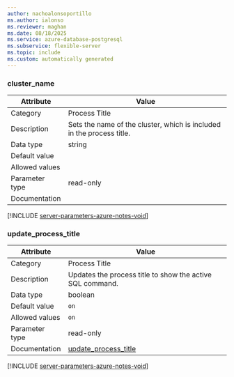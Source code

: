 ```yaml
---
author: nachoalonsoportillo
ms.author: ialonso
ms.reviewer: maghan
ms.date: 08/18/2025
ms.service: azure-database-postgresql
ms.subservice: flexible-server
ms.topic: include
ms.custom: automatically generated
---
```

### cluster_name

| Attribute | Value |
| --- | --- |
| Category | Process Title |
| Description | Sets the name of the cluster, which is included in the process title. |
| Data type | string |
| Default value | |
| Allowed values | |
| Parameter type | read-only |
| Documentation | |


[!INCLUDE [server-parameters-azure-notes-void](./server-parameters-azure-notes-void.md)]



### update_process_title

| Attribute | Value |
| --- | --- |
| Category | Process Title |
| Description | Updates the process title to show the active SQL command. |
| Data type | boolean |
| Default value | `on` |
| Allowed values | `on` |
| Parameter type | read-only |
| Documentation | [update_process_title](https://www.postgresql.org/docs/12/runtime-config-logging.html#GUC-UPDATE-PROCESS-TITLE) |


[!INCLUDE [server-parameters-azure-notes-void](./server-parameters-azure-notes-void.md)]



